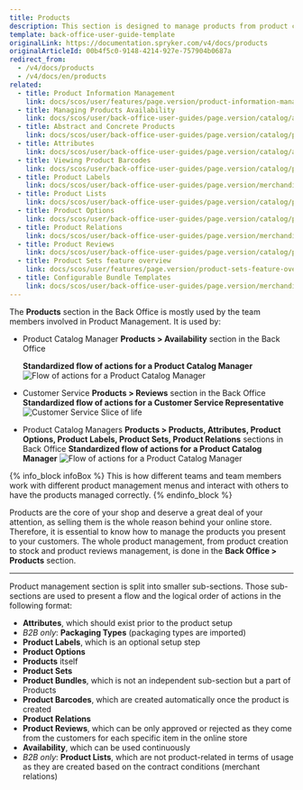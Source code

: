 ```yaml
---
title: Products
description: This section is designed to manage products from product creation to stock and product reviews, options, labels, relations, lists, etc in the Back Office.
template: back-office-user-guide-template
originalLink: https://documentation.spryker.com/v4/docs/products
originalArticleId: 00b4f5c0-9148-4214-927e-757904b0687a
redirect_from:
  - /v4/docs/products
  - /v4/docs/en/products
related:
  - title: Product Information Management
    link: docs/scos/user/features/page.version/product-information-management/product-information-management.html
  - title: Managing Products Availability
    link: docs/scos/user/back-office-user-guides/page.version/catalog/availability/managing-products-availability.html
  - title: Abstract and Concrete Products
    link: docs/scos/user/back-office-user-guides/page.version/catalog/products/abstract-and-concrete-products.html
  - title: Attributes
    link: docs/scos/user/back-office-user-guides/page.version/catalog/attributes/attributes.html
  - title: Viewing Product Barcodes
    link: docs/scos/user/back-office-user-guides/page.version/catalog/product-barcodes/viewing-product-barcodes.html
  - title: Product Labels
    link: docs/scos/user/back-office-user-guides/page.version/merchandising/product-labels/product-labels.html
  - title: Product Lists
    link: docs/scos/user/back-office-user-guides/page.version/catalog/product-lists/product-lists.html
  - title: Product Options
    link: docs/scos/user/back-office-user-guides/page.version/catalog/product-options/product-options.html
  - title: Product Relations
    link: docs/scos/user/back-office-user-guides/page.version/merchandising/product-relations/product-relations.html
  - title: Product Reviews
    link: docs/scos/user/back-office-user-guides/page.version/catalog/product-reviews/product-reviews.html
  - title: Product Sets feature overview
    link: docs/scos/user/features/page.version/product-sets-feature-overview.html
  - title: Configurable Bundle Templates
    link: docs/scos/user/back-office-user-guides/page.version/merchandising/configurable-bundle-templates/configurable-bundle-templates.html
---
```


The **Products** section in the Back Office is mostly used by the team members involved in Product Management.
It is used by:
* Product Catalog Manager
**Products > Availability** section in the Back Office

    **Standardized flow of actions for a Product Catalog Manager**
![Flow of actions for a Product Catalog Manager](https://spryker.s3.eu-central-1.amazonaws.com/docs/User+Guides/Back+Office+User+Guides/Products/products-section.png) 

* Customer Service
**Products > Reviews** section in the Back Office
    **Standardized flow of actions for a Customer Service Representative**
![Customer Service Slice of life](https://spryker.s3.eu-central-1.amazonaws.com/docs/User+Guides/Back+Office+User+Guides/Products/Customer+Service+Slice+of+life.png) 

* Product Catalog Managers
**Products > Products, Attributes, Product Options, Product Labels, Product Sets, Product Relations** sections in Back Office
    **Standardized flow of actions for a Product Catalog Manager**
![Flow of actions for a Product Catalog Manager](https://spryker.s3.eu-central-1.amazonaws.com/docs/User+Guides/Back+Office+User+Guides/Products/products-section-2.png) 

{% info_block infoBox %}
This is how different teams and team members work with different product management menus and interact with others to have the products managed correctly.
{% endinfo_block %}

Products are the core of your shop and deserve a great deal of your attention, as selling them is the whole reason behind your online store. Therefore, it is essential to know how to manage the products you present to your customers. The whole product management, from product creation to stock and product reviews management, is done in the **Back Office > Products** section.
***
Product management section is split into smaller sub-sections. Those sub-sections are used to present a flow and the logical order of actions in the following format:
* **Attributes**, which should exist prior to the product setup
* _B2B only_: **Packaging Types** (packaging types are imported)
* **Product Labels**, which is an optional setup step
* **Product Options**
* **Products** itself
* **Product Sets**
* **Product Bundles**, which is not an independent sub-section but a part of Products
* **Product Barcodes**, which are created automatically once the product is created
* **Product Relations**
* **Product Reviews**, which can be only approved or rejected as they come from the customers for each specific item in the online store
* **Availability**, which can be used continuously
* _B2B only_: **Product Lists**, which are not product-related in terms of usage as they are created based on the contract conditions (merchant relations)
